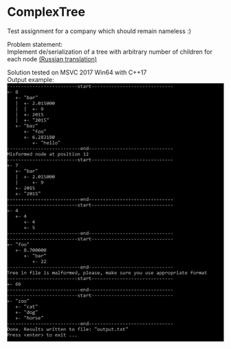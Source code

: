 # ComplexTree

Test assignment for a company which should remain nameless :)

Problem statement:<br>
Implement de/serialization of a tree with arbitrary number of children for each node
[(Russian translation)](https://github.com/andronov-alexey/TreeSerializer/blob/master/docs/Assignment%20test%2C%20%D0%A1%2B%2B.docx)

Solution tested on MSVC 2017 Win64 with C++17<br>
Output example:<br>
![output_example](https://github.com/andronov-alexey/TreeSerializer/blob/master/docs/examples/output.jpg)
